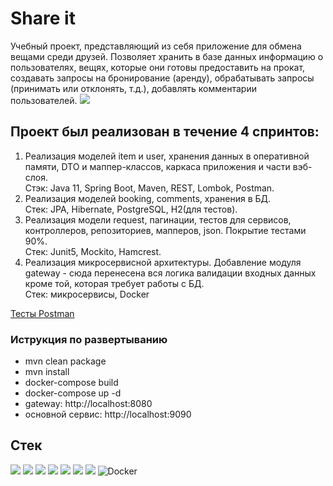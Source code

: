 # Share it
Учебный проект, представляющий из себя приложение для обмена вещами среди друзей. Позволяет хранить в базе данных информацию о пользователях, вещях, которые они готовы предоставить на прокат, создавать запросы на бронирование (аренду), обрабатывать запросы (принимать или отклонять, т.д.), добавлять комментарии пользователей.
![](https://pictures.s3.yandex.net/resources/352_1690299000.png)

## Проект был реализован в течение 4 спринтов:
1. Реализация моделей item и user, хранения данных в оперативной памяти, DTO и маппер-классов, каркаса приложения и части вэб-слоя.  
Стэк: Java 11, Spring Boot, Maven, REST, Lombok, Postman.
2. Реализация моделей booking, comments, хранения в БД.  
Стек: JPA, Hibernate, PostgreSQL, H2(для тестов).
3. Реализация модели request, пагинации, тестов для сервисов, контроллеров, репозиториев, мапперов, json. Покрытие тестами 90%.  
Стек: Junit5, Mockito, Hamcrest.
4. Реализация микросервисной архитектуры. Добавление модуля  gateway - сюда перенесена вся логика валидации входных данных кроме той, которая требует работы с БД.  
Стек: микросервисы, Docker

[Тесты Postman](https://github.com/yandex-praktikum/java-shareit/blob/add-docker/postman/sprint.json)

### Иструкция по развертыванию
* mvn clean package
* mvn install
* docker-compose build
* docker-compose up -d
* gateway: http://localhost:8080
* основной сервис: http://localhost:9090

## Стек
<p>
  <img src="https://img.shields.io/badge/Java-red" />
  <img src="https://img.shields.io/badge/Spring%20boot-light green" />
  <img src="https://img.shields.io/badge/Spring%20validation-light green" />
  <img src="https://img.shields.io/badge/Mockito-green" />
  <img src="https://img.shields.io/badge/Hibernate-yellow" />
  <img src="https://img.shields.io/badge/PostgreSQL-blue" />
  <img src="https://img.shields.io/badge/Lombok-orange" />
  <img alt="Docker" src="https://img.shields.io/badge/-Docker-46a2f1?style=flat-square&logo=docker&logoColor=white" />
</p>

